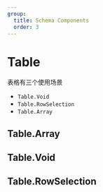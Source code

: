 ```yaml
---
group:
  title: Schema Components
  order: 3
---
```


# Table

表格有三个使用场景

- `Table.Void`
- `Table.RowSelection`
- `Table.Array`


## Table.Array

<code src="./demos/demo1.tsx"></code>

## Table.Void

<code src="./demos/demo2.tsx"></code>

## Table.RowSelection

<code src="./demos/demo3.tsx"></code>

<code src="./demos/demo4.tsx"></code>
